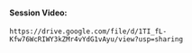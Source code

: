 #### Session Video:
    https://drive.google.com/file/d/1TI_fL-Kfw76WcRIWY3kZMr4vYdG1vAyu/view?usp=sharing    

